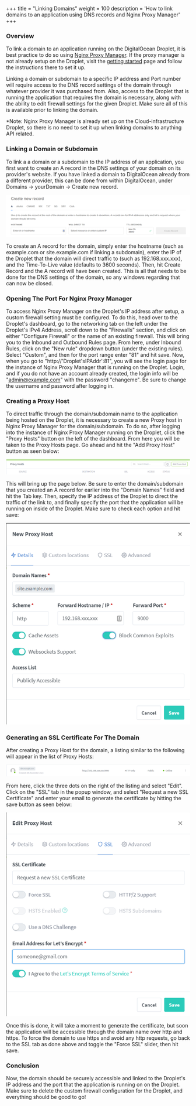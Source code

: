+++
title = "Linking Domains"
weight = 100
description = 'How to link domains to an application using DNS records and Nginx Proxy Manager'
+++

### Overview
To link a domain to an application running on the DigitalOcean Droplet, it is best practice to do so using [Nginx Proxy Manager](https://nginxproxymanager.com/).  If the proxy manager is not already setup on the Droplet, visit the [getting started]() page and follow the instructions there to set it up.

Linking a domain or subdomain to a specific IP address and Port number will require access to the DNS record settings of the domain through whatever provider it was purchased from.  Also, access to the Droplet that is running the application that requires the domain is necessary, along with the ability to edit firewall settings for the given Droplet.  Make sure all of this is available prior to linking the domain.

*Note: Nginx Proxy Manager is already set up on the Cloud-infrastructure Droplet, so there is no need to set it up when linking domains to anything API related.

### Linking a Domain or Subdomain
To link a a domain or a subdomain to the IP address of an application, you first want to create an A record in the DNS settings of your domain on its provider's website.  If you have linked a domain to DigitalOcean already from a different provider, this can be done from within DigitalOcean, under Domains -> yourDomain -> Create new record.

![Alt text](image.png)

To create an A record for the domain, simply enter the hostname (such as example.com or site.example.com if linking a subdomain), enter the IP of the Droplet that the domain will direct traffic to (such as 192.168.xxx.xxx), and the Time-To-Live value (defaults to 3600 seconds).  Then, hit Create Record and the A record will have been created.  This is all that needs to be done for the DNS settings of the domain, so any windows regarding that can now be closed.

### Opening The Port For Nginx Proxy Manager
To access Nginx Proxy Manager on the Droplet's IP address after setup, a custom firewall setting must be configured.  To do this, head over to the Droplet's dashboard, go to the networking tab on the left under the Droplet's IPv4 Address, scroll down to the "Firewalls" section, and click on either "Configure Firewall" or the name of an existing firewall.  This will bring you to the Inbound and Outbound Rules page.  From here, under Inbound Rules, click on the "New rule" dropdown button (under the existing rules).  Select "Custom", and then for the port range enter "81" and hit save.  Now, when you go to "http://'Droplet'sIPAddr':81", you will see the login page for the instance of Nginx Proxy Manager that is running on the Droplet.  Login, and if you do not have an account already created, the login info will be "admin@example.com" with the password "changeme".  Be sure to change the username and password after logging in.

### Creating a Proxy Host
To direct traffic through the domain/subdomain name to the application being hosted on the Droplet, it is necessary to create a new Proxy host in Nginx Proxy Manager for the domain/subdomain.  To do so, after logging into the instance of Nginx Proxy Manager running on the Droplet, click the "Proxy Hosts" button on the left of the dashboard.  From here you will be taken to the Proxy Hosts page.  Go ahead and hit the "Add Proxy Host" button as seen below:

![Alt text](image-1.png)

This will bring up the page below.  Be sure to enter the domain/subdomain that you created an A record for earlier into the "Domain Names" field and hit the Tab key.  Then, specify the IP address of the Droplet to direct the traffic of the link to, and finally specify the port that the application will be running on inside of the Droplet.  Make sure to check each option and hit save:

![Alt text](image-2.png)

### Generating an SSL Certificate For The Domain
After creating a Proxy Host for the domain, a listing similar to the following will appear in the list of Proxy Hosts:

![Alt text](image-3.png)

From here, click the three dots on the right of the listing and select "Edit".  Click on the "SSL" tab in the popup window, and select "Request a new SSL Certificate" and enter your email to generate the certificate by hitting the save button as seen below:

![Alt text](image-4.png)

Once this is done, it will take a moment to generate the certificate, but soon the application will be accessible through the domain name over http and https.  To force the domain to use https and avoid any http requests, go back to the SSL tab as done above and toggle the "Force SSL" slider, then hit save.

### Conclusion
Now, the domain should be securely accessible and linked to the Droplet's IP address and the port that the application is running on on the Droplet.  Make sure to delete the custom firewall configuration for the Droplet, and everything should be good to go!